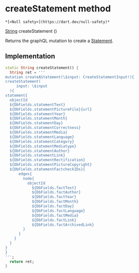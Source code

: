 


# createStatement method




    *[<Null safety>](https://dart.dev/null-safety)*




[String](https://api.flutter.dev/flutter/dart-core/String-class.html) createStatement
()





<p>Returns the graphQL mutation to create a <a href="../../models_statement/Statement-class.md">Statement</a>.</p>



## Implementation

```dart
static String createStatement() {
  String ret = '''
mutation createAStatement(\$input: CreateStatementInput!){
createStatement(
     input: \$input
  ){
statement{
  objectId
  ${DbFields.statementText}
  ${DbFields.statementPictureFile}{url}
  ${DbFields.statementYear}
  ${DbFields.statementMonth}
  ${DbFields.statementDay}
  ${DbFields.statementCorrectness}
  ${DbFields.statementMedia}
  ${DbFields.statementLanguage}
  ${DbFields.statementCategory}
  ${DbFields.statementMediatype}
  ${DbFields.statementAuthor}
  ${DbFields.statementLink}
  ${DbFields.statementRectification}
  ${DbFields.statementPictureCopyright}
  ${DbFields.statementFactcheckIDs}{
      edges{
        node{
          objectId
            ${DbFields.factText}
            ${DbFields.factAuthor}
            ${DbFields.factYear}
            ${DbFields.factMonth}
            ${DbFields.factDay}
            ${DbFields.factLanguage}
            ${DbFields.factMedia}
            ${DbFields.factLink}
            ${DbFields.factArchivedLink}
        }
      }
    }
  }
}
}
''';
  return ret;
}
```







